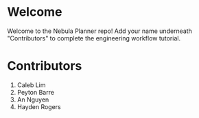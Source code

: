 # Welcome
Welcome to the Nebula Planner repo! Add your name underneath "Contributors" to complete
the engineering workflow tutorial.

# Contributors
1. Caleb Lim
2. Peyton Barre 
3. An Nguyen
4. Hayden Rogers